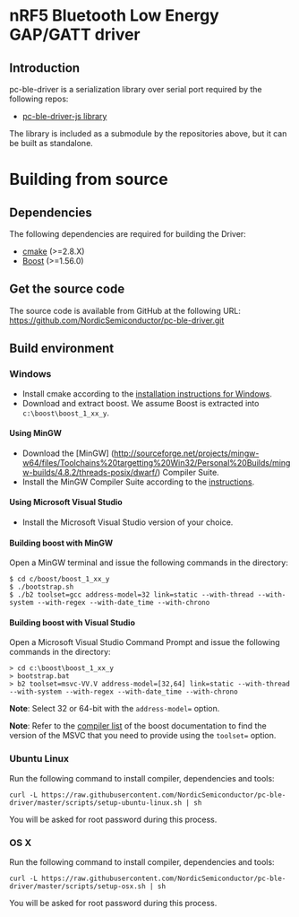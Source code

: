 # nRF5 Bluetooth Low Energy GAP/GATT driver

## Introduction
pc-ble-driver is a serialization library over serial port required by the following repos:

* [pc-ble-driver-js  library](https://github.com/NordicSemiconductor/pc-ble-driver-js)

The library is included as a submodule by the repositories above, but it can be built as standalone.

# Building from source

## Dependencies
The following dependencies are required for building the Driver:

* [cmake](http://www.cmake.org/cmake/resources/software.html) (>=2.8.X)
* [Boost](http://www.boost.org/users/download) (>=1.56.0)

## Get the source code
The source code is available from GitHub at the following URL:
<https://github.com/NordicSemiconductor/pc-ble-driver.git>


## Build environment

### Windows 

- Install cmake according to the [installation instructions for Windows](http://www.cmake.org/install/).
- Download and extract boost. We assume Boost is extracted into `c:\boost\boost_1_xx_y`.

#### Using MinGW
- Download the [MinGW] (http://sourceforge.net/projects/mingw-w64/files/Toolchains%20targetting%20Win32/Personal%20Builds/mingw-builds/4.8.2/threads-posix/dwarf/) Compiler Suite.
- Install the MinGW Compiler Suite according to the [instructions](http://www.mingw.org/wiki/InstallationHOWTOforMinGW).

#### Using Microsoft Visual Studio
- Install the Microsoft Visual Studio version of your choice.

#### Building boost with MinGW

Open a MinGW terminal and issue the following commands in the directory:

    $ cd c/boost/boost_1_xx_y
    $ ./bootstrap.sh
    $ ./b2 toolset=gcc address-model=32 link=static --with-thread --with-system --with-regex --with-date_time --with-chrono

#### Building boost with Visual Studio

Open a Microsoft Visual Studio Command Prompt and issue the following commands in the directory:

    > cd c:\boost\boost_1_xx_y
    > bootstrap.bat
    > b2 toolset=msvc-VV.V address-model=[32,64] link=static --with-thread --with-system --with-regex --with-date_time --with-chrono

**Note**: Select 32 or 64-bit with the `address-model=` option.

**Note**: Refer to the [compiler list](http://www.boost.org/build/doc/html/bbv2/reference/tools.html#bbv2.reference.tools.compilers) of the boost documentation 
to find the version of the MSVC that you need to provide using the `toolset=` option.


### Ubuntu Linux
Run the following command to install compiler, dependencies and tools:

    curl -L https://raw.githubusercontent.com/NordicSemiconductor/pc-ble-driver/master/scripts/setup-ubuntu-linux.sh | sh
    
You will be asked for root password during this process.

### OS X
Run the following command to install compiler, dependencies and tools:

    curl -L https://raw.githubusercontent.com/NordicSemiconductor/pc-ble-driver/master/scripts/setup-osx.sh | sh

You will be asked for root password during this process.

